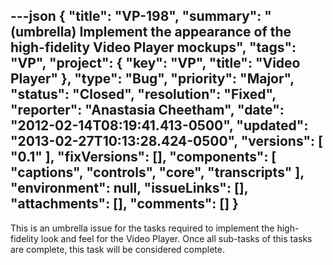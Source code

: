 ---json
{
  "title": "VP-198",
  "summary": "(umbrella) Implement the appearance of the high-fidelity Video Player mockups",
  "tags": "VP",
  "project": {
    "key": "VP",
    "title": "Video Player"
  },
  "type": "Bug",
  "priority": "Major",
  "status": "Closed",
  "resolution": "Fixed",
  "reporter": "Anastasia Cheetham",
  "date": "2012-02-14T08:19:41.413-0500",
  "updated": "2013-02-27T10:13:28.424-0500",
  "versions": [
    "0.1"
  ],
  "fixVersions": [],
  "components": [
    "captions",
    "controls",
    "core",
    "transcripts"
  ],
  "environment": null,
  "issueLinks": [],
  "attachments": [],
  "comments": []
}
---
This is an umbrella issue for the tasks required to implement the high-fidelity look and feel for the Video Player. Once all sub-tasks of this tasks are complete, this task will be considered complete.

        